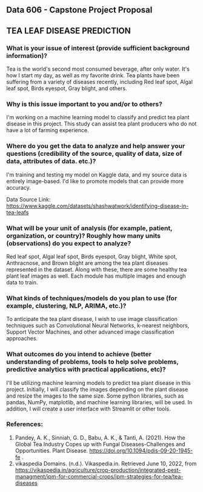 ## Data 606 - Capstone Project Proposal

## TEA LEAF DISEASE PREDICTION

### What is your issue of interest (provide sufficient background information)?

Tea is the world's second most consumed beverage, after only water. It's how I start my day, as well as my favorite drink. Tea plants have been suffering from a variety of diseases recently, including Red leaf spot, Algal leaf spot, Birds eyespot, Gray blight, and others.

### Why is this issue important to you and/or to others?

I'm working on a machine learning model to classify and predict tea plant disease in this project. This study can assist tea plant producers who do not have a lot of farming experience.

### Where do you get the data to analyze and help answer your questions (credibility of the source, quality of data, size of data, attributes of data. etc.)?

I'm training and testing my model on Kaggle data, and my source data is entirely image-based. I'd like to promote models that can provide more accuracy.

Data Source Link: https://www.kaggle.com/datasets/shashwatwork/identifying-disease-in-tea-leafs

### What will be your unit of analysis (for example, patient, organization, or country)? Roughly how many units (observations) do you expect to analyze?

Red leaf spot, Algal leaf spot, Birds eyespot, Gray blight, White spot, Anthracnose, and Brown blight are among the tea plant diseases represented in the dataset. Along with these, there are some healthy tea plant leaf images as well. Each module has multiple images and enough data to train.

### What kinds of techniques/models do you plan to use (for example, clustering, NLP, ARIMA, etc.)?

To anticipate the tea plant disease, I wish to use image classification techniques such as Convolutional Neural Networks, k-nearest neighbors, Support Vector Machines, and other advanced image classification approaches.

### What outcomes do you intend to achieve (better understanding of problems, tools to help solve problems, predictive analytics with practical applications, etc)?

I'll be utilizing machine learning models to predict tea plant disease in this project. Initially, I will classify the images depending on the plant disease and resize the images to the same size. Some python libraries, such as pandas, NumPy, matplotlib, and machine learning libraries, will be used. In addition, I will create a user interface with Streamlit or other tools.


### References:

1) Pandey, A. K., Sinniah, G. D., Babu, A. K., & Tanti, A. (2021). How the Global Tea Industry Copes up with Fungal Diseases-Challenges and Opportunities. Plant Disease. https://doi.org/10.1094/pdis-09-20-1945-fe .
2)  vikaspedia Domains. (n.d.). Vikaspedia.in. Retrieved June 10, 2022, from https://vikaspedia.in/agriculture/crop-production/integrated-pest-managment/ipm-for-commercial-crops/ipm-strategies-for-tea/tea-diseases
